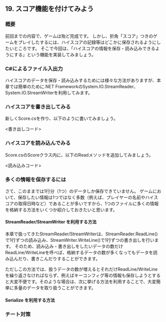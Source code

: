 ﻿## 19. スコア機能を付けてみよう

### 概要

前回までの内容で、ゲームは殆ど完成です。
しかし、折角「スコア」つきのゲームをプレイしたするには、ハイスコアの記録等はどこかに保存されるようにしたいところです。
そこで今回は、「ハイスコアの情報を保存・読み込みできるようにする」という機能を実装してみましょう。

### C#によるファイル入出力

ハイスコアのデータを保存・読み込みするためには様々な方法がありますが、本章では簡単のために.NET FrameworkのSystem.IO.StreamReader、System.IO.StreamWriterを利用してみます。

### ハイスコアを書き出してみる

新しくScore.csを作り、以下のように書いてみましょう。

<書き出しコード>

### ハイスコアを読み込んでみる

Score.csのScoreクラス内に、以下のReadメソッドを追加してみましょう。

<読み込みコード>

### 多くの情報を保存するには

さて、このままでは1行分（1つ）のデータしか保存できていません。
ゲームにおいて、保存したい情報は1つではなく多数（例えば、プレイヤーの名前やハイスコアの取得日時など）であることが多いですから、1つのファイルに多くの情報を格納する方法をいくつか紹介しておきたいと思います。

#### StreamReader/StreamWriter を利用する方法

本章で扱ってきたStreamReader/StreamWriterは、StreamReader.ReadLine()で1行ずつの読み込み、StreamWriter.WriteLine()で1行ずつの書き出しを行います。
そのため、読み込み・書き出しをしたいデータの数だけReadLine/WriteLineを呼べば、格納するデータの数が多くなってもデータを読み込んだり、書きこんだりすることができます。

ただしこの方法では、扱うデータの数が増えるとそれだけReadLine/WriteLineを繰り返さなければならず、例えばキーコンフィグ等の情報も保存しようとすると大変不便です。そのような場合は、次に挙げる方法を利用することで、大変簡単に多量のデータを取り扱うことができます。

#### Serialize を利用する方法

### チート対策